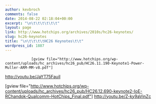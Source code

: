 ```yaml
---
author: kevbroch
comments: false
date: 2014-08-22 02:18:04+00:00
excerpt: "\n\t\t\t\t\t\t"
layout: page
link: http://www.hotchips.org/archives/2010s/hc26-keynotes/
slug: hc26-keynotes
title: "\n\t\t\t\tHC26 Keynotes\t\t"
wordpress_id: 1887
---
```



				[gview file="http://www.hotchips.org/wp-content/uploads/hc_archives/hc26_pub/HC26.11.190-Keynote1-Power-Muller-ARM-MM-v8.pdf"]
http://youtu.be/JaYT75FauiI

[gview file="http://www.hotchips.org/wp-content/uploads/hc_archives/hc26_pub/HC26.12.690-keynote2-IoE-RChandok-Qualcomm-HotChips_Final.pdf"]
http://youtu.be/Z-ky9aVinZc		
